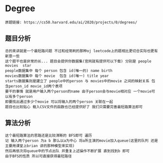 # Degree
    原题链接: https://cs50.harvard.edu/ai/2020/projects/0/degrees/
## 题目分析
    总的来讲就是一个最短路问题 不过和经常刷的那种oj leetcode上的题相比更切合实际也更有新意一些
    这个题干也是非常的长... 题目会提供你数据集(官网就有提供可以下载) 分别是 people movies  star
    people数据集中 每个 person 包含 id(唯一的) name birth
    movies数据集中 每个 movie  包含 id(唯一) title year
    starts数据集则是建立了 people中的person 与 movies中的movie 之间的映射关系 包含person_id movie_id两个表项
    要干的事情 就是用户输入两个person的name 由于person会与movie相对应 一个movie可以有多个person 
    即要找出通过多少个movie 可以将输入的两个person 关联在一起
    题目也比较贴心 载入CSV文件的函数也已经提供好了 我们只需要完善最短路算法即可
## 算法分析
    这个最短路算法的思路还是比较清晰的 BFS即可 遍历
    记 输入两个person 为a b 那么以a为中心 将a所主演的movie加入queue(这里的队列 还是主要用课堂上brian 讲的那种模型来实现)
    然后再依次将queue中的节点出队 并重复上述操作不断扩展 直到找到b 即可
    由于BFS的性质 所以可直接获得最短路径 